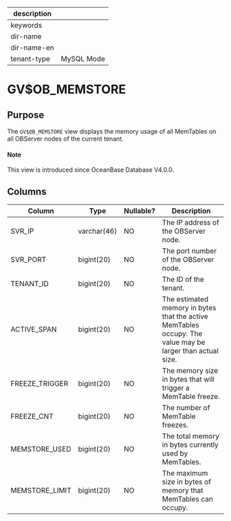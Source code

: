 |description||
|---|---|
|keywords||
|dir-name||
|dir-name-en||
|tenant-type|MySQL Mode|

# GV$OB_MEMSTORE

## Purpose

The `GV$OB_MEMSTORE` view displays the memory usage of all MemTables on all OBServer nodes of the current tenant.

<main id="notice" type='explain'>
  <h4>Note</h4>
  <p>This view is introduced since OceanBase Database V4.0.0. </p>
</main>

## Columns

| **Column** | **Type** | **Nullable?** | **Description** |
|----------------|-------------|----------------|----------------------------------|
| SVR_IP | varchar(46) | NO | The IP address of the OBServer node. |
| SVR_PORT | bigint(20) | NO | The port number of the OBServer node. |
| TENANT_ID | bigint(20) | NO | The ID of the tenant. |
| ACTIVE_SPAN | bigint(20) | NO | The estimated memory in bytes that the active MemTables occupy. The value may be larger than actual size. |
| FREEZE_TRIGGER | bigint(20) | NO | The memory size in bytes that will trigger a MemTable freeze. |
| FREEZE_CNT | bigint(20) | NO | The number of MemTable freezes. |
| MEMSTORE_USED | bigint(20) | NO | The total memory in bytes currently used by MemTables. |
| MEMSTORE_LIMIT | bigint(20) | NO | The maximum size in bytes of memory that MemTables can occupy. |
